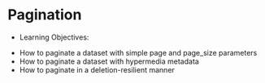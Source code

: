 # Pagination

- Learning Objectives:

* How to paginate a dataset with simple page and page_size parameters
* How to paginate a dataset with hypermedia metadata
* How to paginate in a deletion-resilient manner
